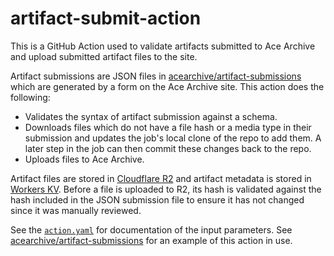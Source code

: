 # artifact-submit-action

This is a GitHub Action used to validate artifacts submitted to Ace Archive and
upload submitted artifact files to the site.

Artifact submissions are JSON files in
[acearchive/artifact-submissions](https://github.com/acearchive/artifact-submissions)
which are generated by a form on the Ace Archive site. This action does the
following:

- Validates the syntax of artifact submission against a schema.
- Downloads files which do not have a file hash or a media type in their
submission and updates the job's local clone of the repo to add them. A later
step in the job can then commit these changes back to the repo.
- Uploads files to Ace Archive.

Artifact files are stored in [Cloudflare
R2](https://developers.cloudflare.com/r2) and artifact metadata is stored in
[Workers KV](https://developers.cloudflare.com/workers/learning/how-kv-works).
Before a file is uploaded to R2, its hash is validated against the hash included
in the JSON submission file to ensure it has not changed since it was manually
reviewed.

See the [`action.yaml`](./action.yaml) for documentation of the input
parameters. See
[acearchive/artifact-submissions](https://github.com/acearchive/artifact-submissions/tree/main/.github/workflows)
for an example of this action in use.
